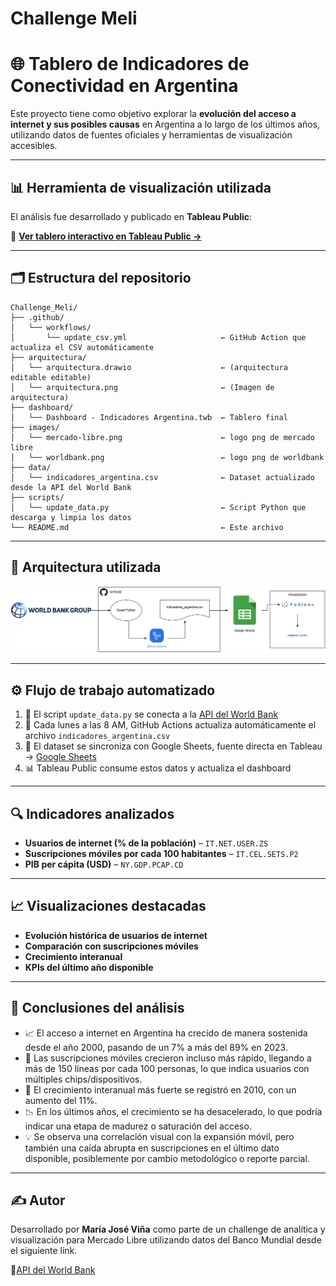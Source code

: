 # Challenge Meli

# 🌐 Tablero de Indicadores de Conectividad en Argentina

Este proyecto tiene como objetivo explorar la **evolución del acceso a internet y sus posibles causas** en Argentina a lo largo de los últimos años, utilizando datos de fuentes oficiales y herramientas de visualización accesibles.

---

## 📊 Herramienta de visualización utilizada

El análisis fue desarrollado y publicado en **Tableau Public**:

🔗 **[Ver tablero interactivo en Tableau Public →](https://public.tableau.com/app/profile/maria.vi.a2611/viz/Dashboard-IndicadoresArgentina/TablerodeIndicadoresArgentinos?publish=yes)**

---

## 🗂️ Estructura del repositorio

```
Challenge_Meli/
├── .github/
│   └── workflows/
│       └── update_csv.yml                     ← GitHub Action que actualiza el CSV automáticamente
├── arquitectura/
│   └── arquitectura.drawio                    ← (arquitectura editable editable)
│   └── arquitectura.png                       ← (Imagen de arquitectura)
├── dashboard/
│   └── Dashboard - Indicadores Argentina.twb  ← Tablero final
├── images/
│   └── mercado-libre.png                      ← logo png de mercado libre
│   └── worldbank.png                          ← logo png de worldbank
├── data/
│   └── indicadores_argentina.csv              ← Dataset actualizado desde la API del World Bank
├── scripts/
│   └── update_data.py                         ← Script Python que descarga y limpia los datos
└── README.md                                  ← Este archivo
```
---

## 🧠 Arquitectura utilizada

![Arquitectura referencial](https://github.com/mariavina93/Challenge_Meli/blob/main/arquitectura/arquitectura_workflow.png)

---

## ⚙️ Flujo de trabajo automatizado

1. 📡 El script `update_data.py` se conecta a la [API del World Bank](https://data.worldbank.org/)
2. 🔁 Cada lunes a las 8 AM, GitHub Actions actualiza automáticamente el archivo `indicadores_argentina.csv`
3. 📄 El dataset se sincroniza con Google Sheets, fuente directa en Tableau -> [Google Sheets](https://docs.google.com/spreadsheets/d/1-NrBl_xN3zb-0K65j1PRzJaoY4vGf7uFJmWdXyWddP0/edit?usp=sharing)
4. 📊 Tableau Public consume estos datos y actualiza el dashboard

---

## 🔍 Indicadores analizados

- **Usuarios de internet (% de la población)** – `IT.NET.USER.ZS`
- **Suscripciones móviles por cada 100 habitantes** – `IT.CEL.SETS.P2`
- **PIB per cápita (USD)** – `NY.GDP.PCAP.CD`

---

## 📈 Visualizaciones destacadas

- **Evolución histórica de usuarios de internet**
- **Comparación con suscripciones móviles**
- **Crecimiento interanual**
- **KPIs del último año disponible**

---

## 📌 Conclusiones del análisis

- 📈 El acceso a internet en Argentina ha crecido de manera sostenida desde el año 2000, pasando de un 7% a más del 89% en 2023.
- 📱 Las suscripciones móviles crecieron incluso más rápido, llegando a más de 150 líneas por cada 100 personas, lo que indica usuarios con múltiples chips/dispositivos.
- 🔁 El crecimiento interanual más fuerte se registró en 2010, con un aumento del 11%.
- 📉 En los últimos años, el crecimiento se ha desacelerado, lo que podría indicar una etapa de madurez o saturación del acceso.
- 💡 Se observa una correlación visual con la expansión móvil, pero también una caída abrupta en suscripciones en el último dato disponible, posiblemente por cambio metodológico o reporte parcial.

---

## ✍️ Autor

Desarrollado por **María José Viña** como parte de un challenge de analítica y visualización para Mercado Libre utilizando datos del Banco Mundial desde el siguiente link.

🔗[API del World Bank](https://data.worldbank.org/) 
